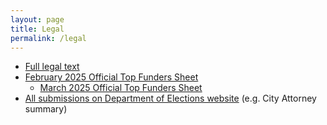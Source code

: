 ```yaml
---
layout: page
title: Legal
permalink: /legal
---
```


* [Full legal text](/v2/initiative_text.pdf)
* [February 2025 Official Top Funders Sheet](/v2/TopFunders_2025-02.pdf)
  * [March 2025 Official Top Funders Sheet](/v2/TopFunders_2025-03.pdf)
* [All submissions on Department of Elections website](https://www.sf.gov/the-transparent-restaurant-pricing-act) (e.g. City Attorney summary)

<!-- 
* [Prior submission](/v1/initiative_text.pdf) (June 2024)
Initial version:
* View the [full legal text](https://www.sf.gov/sites/default/files/2024-06/20240626_Prohibition%20on%20Separate%20Charges%20in%20Customer%20Bills%20by%20Food%20Businesses_TS_LegalText.pdf) scan from the Department of Elections.
* View accessible copies compatible with screen readers:
  * [Initiative Text](/v1/initiative_text.pdf)
  * [City Attorney title and summary](/v1/Title and Summary - Retaurant charges.pdf)
-->